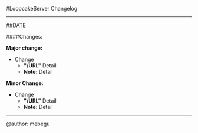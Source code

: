 #LoopcakeServer Changelog

---
##DATE

####Changes:

**Major change:**
+ Change
  - **"/URL"** Detail
  - **Note:** Detail

**Minor Change:** 
+ Change
  - **"/URL"** Detail
  - **Note:** Detail


____
@author: mebegu
